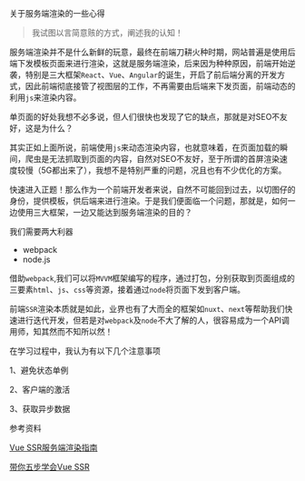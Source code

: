 关于服务端渲染的一些心得

> 我试图以言简意赅的方式，阐述我的认知！

服务端渲染并不是什么新鲜的玩意，最终在前端刀耕火种时期，网站普遍是使用后端下发模板页面来进行渲染，这就是服务端渲染，后来因为种种原因，前端开始逆袭，特别是三大框架`React`、`Vue`、`Angular`的诞生，开启了前后端分离的开发方式，因此前端彻底接管了视图层的工作，不再需要由后端来下发页面，前端动态的利用`js`来渲染内容。

单页面的好处我想不必多说，但人们很快也发现了它的缺点，那就是对SEO不友好，这是为什么？

其实正如上面所说，前端使用`js`来动态渲染内容，也就意味着，在页面加载的瞬间，爬虫是无法抓取到页面的内容，自然对SEO不友好，至于所谓的首屏渲染速度较慢（5G都出来了），我想不是特别严重的问题，况且也有不少优化的方案。

快速进入正题！那么作为一个前端开发者来说，自然不可能回到过去，以切图仔的身份，提供模板，供后端来进行渲染。于是我们便面临一个问题，那就是，如何一边使用三大框架，一边又能达到服务端渲染的目的？

我们需要两大利器

- webpack
- node.js

借助`webpack`,我们可以将`MVVM`框架编写的程序，通过打包，分别获取到页面组成的三要素`html`、`js`、`css`等资源，接着通过`node`将页面下发到客户端。

前端`SSR`渲染本质就是如此，业界也有了大而全的框架如`nuxt`、`next`等帮助我们快速进行迭代开发，但若是对`webpack`及`node`不大了解的人，很容易成为一个API调用师，知其然而不知所以然！

在学习过程中，我认为有以下几个注意事项

1、避免状态单例

2、客户端的激活

3、获取异步数据



参考资料

[Vue SSR服务端渲染指南](https://ssr.vuejs.org/zh/)

[带你五步学会Vue SSR](https://juejin.im/post/5bbda9ed5188255c8f06c0dc)



